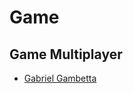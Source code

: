 # Game


## Game Multiplayer

- [Gabriel Gambetta](https://www.gabrielgambetta.com/client-server-game-architecture.html)
